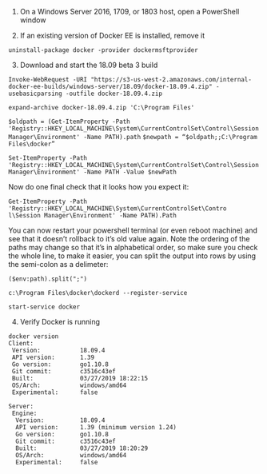 1. On a Windows Server 2016, 1709, or 1803 host, open a PowerShell window

2. If an existing version of Docker EE is installed, remove it

`uninstall-package docker -provider dockermsftprovider`

3. Download and start the 18.09 beta 3 build

`Invoke-WebRequest -URI "https://s3-us-west-2.amazonaws.com/internal-docker-ee-builds/windows-server/18.09/docker-18.09.4.zip" -usebasicparsing -outfile docker-18.09.4.zip`

`expand-archive docker-18.09.4.zip 'C:\Program Files'`

`$oldpath = (Get-ItemProperty -Path 'Registry::HKEY_LOCAL_MACHINE\System\CurrentControlSet\Control\Session Manager\Environment' -Name PATH).path`
`$newpath = “$oldpath;;C:\Program Files\docker”`

`Set-ItemProperty -Path 'Registry::HKEY_LOCAL_MACHINE\System\CurrentControlSet\Control\Session Manager\Environment' -Name PATH -Value $newPath`

Now do one final check that it looks how you expect it:

`Get-ItemProperty -Path 'Registry::HKEY_LOCAL_MACHINE\System\CurrentControlSet\Contro
l\Session Manager\Environment' -Name PATH).Path`

You can now restart your powershell terminal (or even reboot machine) and see that it doesn’t rollback to it’s old value again. Note the ordering of the paths may change so that it’s in alphabetical order, so make sure you check the whole line, to make it easier, you can split the output into rows by using the semi-colon as a delimeter:

`($env:path).split(";")`

`c:\Program Files\docker\dockerd --register-service`

`start-service docker`

4. Verify Docker is running

```
docker version
Client:
 Version:           18.09.4
 API version:       1.39
 Go version:        go1.10.8
 Git commit:        c3516c43ef
 Built:             03/27/2019 18:22:15
 OS/Arch:           windows/amd64
 Experimental:      false

Server:
 Engine:
  Version:          18.09.4
  API version:      1.39 (minimum version 1.24)
  Go version:       go1.10.8
  Git commit:       c3516c43ef
  Built:            03/27/2019 18:20:29
  OS/Arch:          windows/amd64
  Experimental:     false
  ```
  
